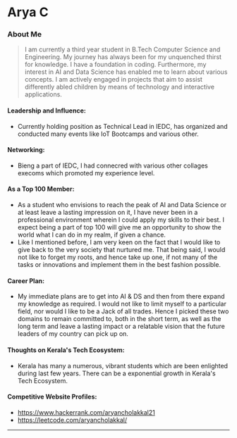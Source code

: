 # Arya C

### About Me

> I am currently a third year student in B.Tech Computer Science and Engineering. My journey has always been for my unquenched thirst for knowledge. I have a foundation in coding. Furthermore, my interest in AI and Data Science has enabled me to learn about various concepts.
I am actively engaged in projects that aim to assist differently abled children by means of technology and interactive applications.

#### Leadership and Influence:

- Currently holding position as Technical Lead in IEDC, has organized and conducted many events like IoT Bootcamps and various other.

#### Networking: 

- Bieng a part of IEDC, I had connecred with various other collages execoms which promoted my experience level.

#### As a Top 100 Member:

- As a student who envisions to reach the peak of AI and Data Science or at least leave a lasting impression on it, I have never been in a professional environment wherein I could apply my skills to their best. I expect being a part of top 100 will give me an opportunity to show the world what I can do in my realm, if given a chance.
- Like I mentioned before, I am very keen on the fact that I would like to give back to the very society that nurtured me. That being said, I would not like to forget my roots, and hence take up one, if not many of the tasks or innovations and implement them in the best fashion possible.

#### Career Plan: 

- My immediate plans are to get into  AI & DS and then from there expand my knowledge as required. I would not like to limit myself to a particular field, nor would I like to be a Jack of all trades. Hence I picked these two domains to remain committed to, both in the short term, as well as the long term and leave a lasting impact or a relatable vision that the future leaders of my country can pick up on.

#### Thoughts on Kerala's Tech Ecosystem:

- Kerala has many a numerous, vibrant students which are been enlighted during last few years. There can be a exponential growth in Kerala's Tech Ecosystem.  

#### Competitive Website Profiles:

- https://www.hackerrank.com/aryancholakkal21
- https://leetcode.com/aryancholakkal/

---


























